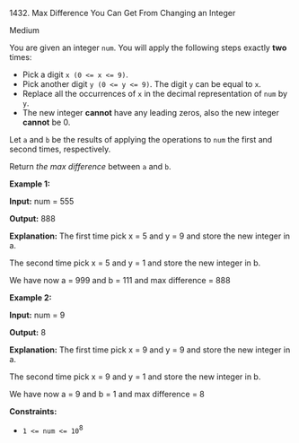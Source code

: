 1432\. Max Difference You Can Get From Changing an Integer

Medium

You are given an integer `num`. You will apply the following steps exactly **two** times:

*   Pick a digit `x (0 <= x <= 9)`.
*   Pick another digit `y (0 <= y <= 9)`. The digit `y` can be equal to `x`.
*   Replace all the occurrences of `x` in the decimal representation of `num` by `y`.
*   The new integer **cannot** have any leading zeros, also the new integer **cannot** be 0.

Let `a` and `b` be the results of applying the operations to `num` the first and second times, respectively.

Return _the max difference_ between `a` and `b`.

**Example 1:**

**Input:** num = 555

**Output:** 888

**Explanation:** The first time pick x = 5 and y = 9 and store the new integer in a. 

The second time pick x = 5 and y = 1 and store the new integer in b. 

We have now a = 999 and b = 111 and max difference = 888

**Example 2:**

**Input:** num = 9

**Output:** 8

**Explanation:** The first time pick x = 9 and y = 9 and store the new integer in a. 

The second time pick x = 9 and y = 1 and store the new integer in b.

We have now a = 9 and b = 1 and max difference = 8

**Constraints:**

*   `1 <= num <= 10`<sup>8</sup>